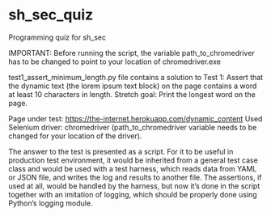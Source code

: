 # sh_sec_quiz
Programming quiz for sh_sec

IMPORTANT: Before running the script, the variable path_to_chromedriver has to be changed to point to your location of chromedriver.exe

test1_assert_minimum_length.py file contains a solution to Test 1: 
  Assert that the dynamic text (the lorem ipsum text block) on the page contains a word at least 10 characters in length.
  Stretch goal:
    Print the longest word on the page.

Page under test: https://the-internet.herokuapp.com/dynamic_content
Used Selenium driver: chromedriver (path_to_chromedriver variable needs to be changed for your location of the driver).

The answer to the test is presented as a script. For it to be useful in production test environment, it would be inherited from a general test case class and would be used with a test harness, which reads data from YAML or JSON file, and writes the log and results to another file. The assertions, if used at all, would be handled by the harness, but now it’s done in the script together with an imitation of logging, which should be properly done using Python’s logging module.
